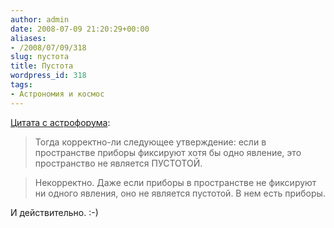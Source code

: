 ```yaml
---
author: admin
date: 2008-07-09 21:20:29+00:00
aliases:
- /2008/07/09/318
slug: пустота
title: Пустота
wordpress_id: 318
tags:
- Астрономия и космос
---
```


[Цитата с астрофорума](http://www.astronomy.ru/forum/index.php/topic,42301.msg740978.html#msg740978):

> Тогда корректно-ли следующее утверждение: если в пространстве приборы фиксируют хотя бы одно явление, это пространство не является ПУСТОТОЙ.

> Некорректно. Даже если приборы в пространстве не фиксируют ни одного явления, оно не является пустотой. В нем есть приборы.

И действительно. :-)

